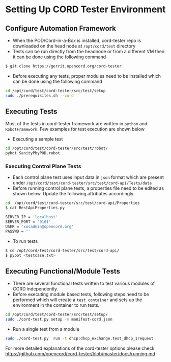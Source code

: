 # Setting Up CORD Tester Environment

## Configure Automation Framework

* When the POD/Cord-in-a-Box is installed, cord-tester repo is downloaded on the head node at `/opt/cord/test` directory
* Tests can be run directly from the headnode or from a different VM then it can be done using the following command

```bash
$ git clone https://gerrit.opencord.org/cord-tester
```
* Before executing any tests, proper modules need to be installed which can be done using the following command

```bash
cd /opt/cord/test/cord-tester/src/test/setup
sudo ./prerequisites.sh --cord
```

## Executing Tests

 Most of the tests in cord-tester framework are written in `python` and `RobotFramework`.
 Few examples for test execution are shown below

 * Executing a sample test

```bash
cd /opt/cord/test/cord-tester/src/test/robot/
pybot SanityPhyPOD.robot
```

### Executing Control Plane Tests
* Each control plane test uses input data in `json` format which are present under `/opt/cord/test/cord-tester/src/test/cord-api/Tests/data`
* Before running control plane tests, a properties file need to be edited as shown below.
  Update the following attributes accordingly

```bash
cd  /opt/cord/test/cord-tester/src/test/cord-api/Properties
$ cat RestApiProperties.py

SERVER_IP = 'localhost'
SERVER_PORT = '9101'
USER = 'xosadmin@opencord.org'
PASSWD = ''
```

* To run tests

```bash
$ cd /opt/cord/test/cord-tester/src/test/cord-api/
$ pybot <testcase.txt>
```
## Executing Functional/Module Tests
* There are several functional tests written to test various modules of CORD independently.
* Before executing module based tests, following steps need to be performed which will create a `test container` and sets up the environment in the container to run tests.

```bash
cd /opt/cord/test/cord-tester/src/test/setup/
sudo ./cord-test.py setup -m manifest-cord.json
```

* Run a single test from a module

```bash
sudo ./cord-test.py  run -t dhcp:dhcp_exchange.test_dhcp_1request
```
For more detailed explanations of the cord-tester options please check https://github.com/opencord/cord-tester/blob/master/docs/running.md
